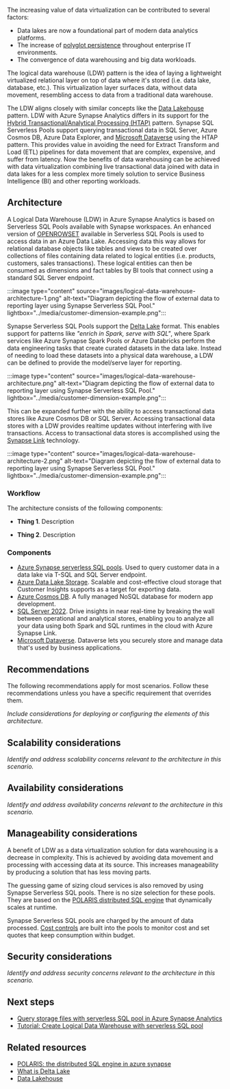 The increasing value of data virtualization can be contributed to several factors:

* Data lakes are now a foundational part of modern data analytics platforms.
* The increase of [polyglot persistence](https://en.wikipedia.org/wiki/Polyglot_persistence) throughout enterprise IT environments.
* The convergence of data warehousing and big data workloads.

The logical data warehouse (LDW) pattern is the idea of laying a lightweight virtualized relational layer on top of data where it's stored (i.e. data lake, database, etc.). This virtualization layer surfaces data, without data movement, resembling access to data from a traditional data warehouse.

The LDW aligns closely with similar concepts like the [Data Lakehouse](https://databricks.com/glossary/data-lakehouse) pattern. LDW with Azure Synapse Analytics differs in its support for the [Hybrid Transactional/Analytical Processing (HTAP)](https://en.wikipedia.org/wiki/Hybrid_transactional/analytical_processing) pattern. Synapse SQL Serverless Pools support querying transactional data in SQL Server, Azure Cosmos DB, Azure Data Explorer, and [Microsoft Dataverse](https://powerplatform.microsoft.com/dataverse) using the HTAP pattern. This provides value in avoiding the need for Extract Transform and Load (ETL) pipelines for data movement that are complex, expensive, and suffer from latency. Now the benefits of data warehousing can be achieved with data virtualization combining live transactional data joined with data in data lakes for a less complex more timely solution to service Business Intelligence (BI) and other reporting workloads.

## Architecture

A Logical Data Warehouse (LDW) in Azure Synapse Analytics is based on Serverless SQL Pools available with Synapse workspaces. An enhanced version of [OPENROWSET](https://docs.microsoft.com/azure/synapse-analytics/sql/develop-openrowset) available in Serverless SQL Pools is used to access data in an Azure Data Lake. Accessing data this way allows for relational database objects like tables and views to be created over collections of files containing data related to logical entities (i.e. products, customers, sales transactions). These logical entities can then be consumed as dimensions and fact tables by BI tools that connect using a standard SQL Server endpoint.

:::image type="content" source="images/logical-data-warehouse-architecture-1.png" alt-text="Diagram depicting the flow of external data to reporting layer using Synapse Serverless SQL Pool." lightbox="../media/customer-dimension-example.png":::

Synapse Serverless SQL Pools support the [Delta Lake](https://docs.microsoft.com/azure/synapse-analytics/spark/apache-spark-what-is-delta-lake) format. This enables support for patterns like <i>"enrich in Spark, serve with SQL"</i>, where Spark services like Azure Synapse Spark Pools or Azure Databricks perform the data engineering tasks that create curated datasets in the data lake. Instead of needing to load these datasets into a physical data warehouse, a LDW can be defined to provide the model/serve layer for reporting.

:::image type="content" source="images/logical-data-warehouse-architecture.png" alt-text="Diagram depicting the flow of external data to reporting layer using Synapse Serverless SQL Pool." lightbox="../media/customer-dimension-example.png":::

This can be expanded further with the ability to access transactional data stores like Azure Cosmos DB or SQL Server. Accessing transactional data stores with a LDW provides realtime updates without interfering with live transactions. Access to transactional data stores is accomplished using the [Synapse Link](https://docs.microsoft.com/azure/cosmos-db/synapse-link) technology.

:::image type="content" source="images/logical-data-warehouse-architecture-2.png" alt-text="Diagram depicting the flow of external data to reporting layer using Synapse Serverless SQL Pool." lightbox="../media/customer-dimension-example.png":::

### Workflow

The architecture consists of the following components:

- **Thing 1**. Description

- **Thing 2**. Description

### Components

- [Azure Synapse serverless SQL pools](/azure/synapse-analytics/sql/on-demand-workspace-overview). Used to query customer data in a data lake via T-SQL and SQL Server endpoint.
- [Azure Data Lake Storage](https://azure.microsoft.com/services/storage/data-lake-storage). Scalable and cost-effective cloud storage that Customer Insights supports as a target for exporting data.
- [Azure Cosmos DB](https://docs.microsoft.com/azure/cosmos-db/introduction). A fully managed NoSQL database for modern app development.
- [SQL Server 2022](https://www.microsoft.com/sql-server/sql-server-2022). Drive insights in near real-time by breaking the wall between operational and analytical stores, enabling you to analyze all your data using both Spark and SQL runtimes in the cloud with Azure Synapse Link. 
- [Microsoft Dataverse](https://docs.microsoft.com/power-apps/maker/data-platform/data-platform-intro). Dataverse lets you securely store and manage data that's used by business applications.

## Recommendations

The following recommendations apply for most scenarios. Follow these recommendations unless you have a specific requirement that overrides them.

_Include considerations for deploying or configuring the elements of this architecture._

## Scalability considerations

_Identify and address scalability concerns relevant to the architecture in this scenario._

## Availability considerations

_Identify and address availability concerns relevant to the architecture in this scenario._

## Manageability considerations

A benefit of LDW as a data virtualization solution for data warehousing is a decrease in complexity. This is achieved by avoiding data movement and processing with accessing data at its source. This increases manageability by producing a solution that has less moving parts.

The guessing game of sizing cloud services is also removed by using Synapse Serverless SQL pools. There is no size selection for these pools. They are based on the [POLARIS distributed SQL engine](https://www.microsoft.com/research/publication/polaris-the-distributed-sql-engine-in-azure-synapse/) that dynamically scales at runtime.

Synapse Serverless SQL pools are charged by the amount of data processed. [Cost controls](https://docs.microsoft.com/azure/synapse-analytics/sql/data-processed#configure-cost-control-for-serverless-sql-pool-in-synapse-studio) are built into the pools to monitor cost and set quotes that keep consumption within budget.

## Security considerations

_Identify and address security concerns relevant to the architecture in this scenario._

## Next steps

* [Query storage files with serverless SQL pool in Azure Synapse Analytics](https://docs.microsoft.com/azure/synapse-analytics/sql/query-data-storage)
* [Tutorial: Create Logical Data Warehouse with serverless SQL pool](https://docs.microsoft.com/azure/synapse-analytics/sql/)

## Related resources

* [POLARIS: the distributed SQL engine in azure synapse](https://www.microsoft.com/research/publication/polaris-the-distributed-sql-engine-in-azure-synapse/)
* [What is Delta Lake](https://docs.microsoft.com/azure/synapse-analytics/spark/apache-spark-what-is-delta-lake)
* [Data Lakehouse](https://databricks.com/glossary/data-lakehouse)